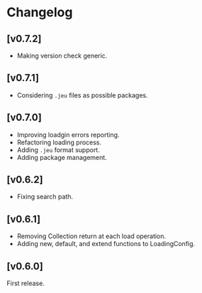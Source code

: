 
# Changelog

## [v0.7.2]

- Making version check generic.

## [v0.7.1]

- Considering `.jeu` files as possible packages.

## [v0.7.0]

- Improving loadgin errors reporting.
- Refactoring loading process.
- Adding `.jeu` format support.
- Adding package management.

## [v0.6.2]

- Fixing search path.

## [v0.6.1]

- Removing Collection return at each load operation.
- Adding new, default, and extend functions to LoadingConfig.

## [v0.6.0]

First release.
